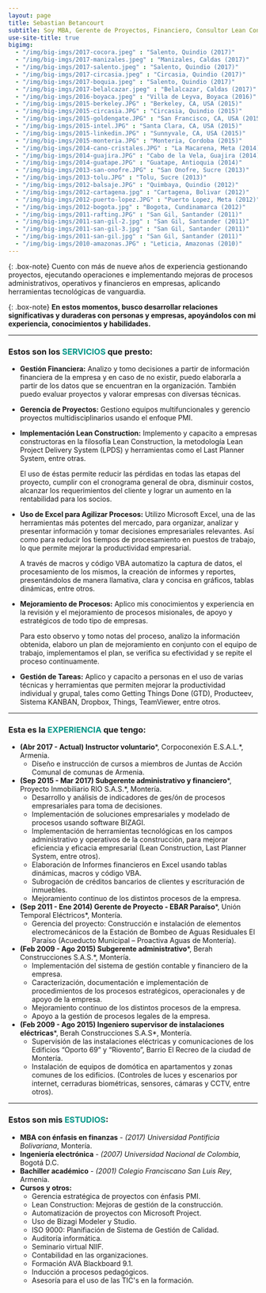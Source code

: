 ```yaml
---
layout: page
title: Sebastian Betancourt
subtitle: Soy MBA, Gerente de Proyectos, Financiero, Consultor Lean Construction, Experto en Excel, Ingeniero Electrónico, Programador, Viajero y ...
use-site-title: true
bigimg:
  - "/img/big-imgs/2017-cocora.jpeg" : "Salento, Quindio (2017)"
  - "/img/big-imgs/2017-manizales.jpeg" : "Manizales, Caldas (2017)"
  - "/img/big-imgs/2017-salento.jpeg" : "Salento, Quindio (2017)"
  - "/img/big-imgs/2017-circasia.jpeg" : "Circasia, Quindio (2017)"
  - "/img/big-imgs/2017-boquia.jpeg" : "Salento, Quindio (2017)"
  - "/img/big-imgs/2017-belalcazar.jpeg" : "Belalcazar, Caldas (2017)"
  - "/img/big-imgs/2016-boyaca.jpeg" : "Villa de Leyva, Boyaca (2016)"
  - "/img/big-imgs/2015-berkeley.JPG" : "Berkeley, CA, USA (2015)"
  - "/img/big-imgs/2015-circasia.JPG" : "Circasia, Quindio (2015)"
  - "/img/big-imgs/2015-goldengate.JPG" : "San Francisco, CA, USA (2015)"
  - "/img/big-imgs/2015-intel.JPG" : "Santa Clara, CA, USA (2015)"
  - "/img/big-imgs/2015-linkedin.JPG" : "Sunnyvale, CA, USA (2015)"
  - "/img/big-imgs/2015-monteria.JPG" : "Monteria, Cordoba (2015)"
  - "/img/big-imgs/2014-cano-cristales.JPG" : "La Macarena, Meta (2014)"
  - "/img/big-imgs/2014-guajira.JPG" : "Cabo de la Vela, Guajira (2014)"
  - "/img/big-imgs/2014-guatape.JPG" : "Guatape, Antioquia (2014)"
  - "/img/big-imgs/2013-san-onofre.JPG" : "San Onofre, Sucre (2013)"
  - "/img/big-imgs/2013-tolu.JPG" : "Tolu, Sucre (2013)"
  - "/img/big-imgs/2012-balsaje.JPG" : "Quimbaya, Quindio (2012)"
  - "/img/big-imgs/2012-cartagena.jpg" : "Cartagena, Bolivar (2012)"
  - "/img/big-imgs/2012-puerto-lopez.JPG" : "Puerto Lopez, Meta (2012)"
  - "/img/big-imgs/2012-bogota.jpg" : "Bogota, Cundinamarca (2012)"
  - "/img/big-imgs/2011-rafting.JPG" : "San Gil, Santander (2011)"
  - "/img/big-imgs/2011-san-gil-2.jpg" : "San Gil, Santander (2011)"
  - "/img/big-imgs/2011-san-gil-3.jpg" : "San Gil, Santander (2011)"
  - "/img/big-imgs/2011-san-gil.jpg" : "San Gil, Santander (2011)"
  - "/img/big-imgs/2010-amazonas.JPG" : "Leticia, Amazonas (2010)"
---
```


{: .box-note}
Cuento con más de nueve años de experiencia gestionando proyectos, ejecutando operaciones e implementando mejoras de procesos administrativos, operativos y financieros en empresas, aplicando herramientas tecnológicas de vanguardia.  

{: .box-note}
**En estos momentos, busco desarrollar relaciones significativas y duraderas con personas y empresas, apoyándolos con mi experiencia, conocimientos y habilidades.**  

---

### Estos son los <span style="color: #009688">SERVICIOS</span> que presto:  

* **Gestión Financiera:** Analizo y tomo decisiones a partir de información financiera de la empresa y en caso de no existir, puedo elaborarla a partir de los datos que se encuentran en la organización. También puedo evaluar proyectos y valorar empresas con diversas técnicas.  

* **Gerencia de Proyectos:** Gestiono equipos multifuncionales y gerencio proyectos multidisciplinarios usando el enfoque PMI.  

* **Implementación Lean Construction:** Implemento y capacito a empresas constructoras en la filosofía Lean Construction, la metodología Lean Project Delivery System (LPDS) y herramientas como el Last Planner System, entre otras.  

   El uso de éstas permite reducir las pérdidas en todas las etapas del proyecto, cumplir con el cronograma general de obra, disminuir costos, alcanzar los requerimientos del cliente y lograr un aumento en la rentabilidad para los socios.  

* **Uso de Excel para Agilizar Procesos:** Utilizo Microsoft Excel, una de las herramientas más potentes del mercado, para organizar, analizar y presentar información y tomar decisiones empresariales relevantes. Así como para reducir los tiempos de procesamiento en puestos de trabajo, lo que permite mejorar la productividad empresarial.  

   A través de macros y código VBA automatizo la captura de datos, el procesamiento de los mismos, la creación de informes y reportes, presentándolos de manera llamativa, clara y concisa en gráficos, tablas dinámicas, entre otros.  

* **Mejoramiento de Procesos:** Aplico mis conocimientos y experiencia en la revisión y el mejoramiento de procesos misionales, de apoyo y estratégicos de todo tipo de empresas.  

   Para esto observo y tomo notas del proceso, analizo la información obtenida, elaboro un plan de mejoramiento en conjunto con el equipo de trabajo, implementamos el plan, se verifica su efectividad y se repite el proceso continuamente.  

* **Gestión de Tareas:** Aplico y capacito a personas en el uso de varias técnicas y herramientas que permiten mejorar la productividad individual y grupal, tales como Getting Things Done (GTD), Producteev, Sistema KANBAN, Dropbox, Things, TeamViewer, entre otros.

---

### Esta es la <span style="color: #009688">EXPERIENCIA</span> que tengo:  


* **(Abr 2017 - Actual) Instructor voluntario***, Corpoconexión E.S.A.L.*, Armenia.  
  - Diseño e instrucción de cursos a miembros de Juntas de Acción Comunal de comunas de Armenia.  
* **(Sep 2015 - Mar 2017) Subgerente administrativo y financiero***, Proyecto Inmobiliario RIO S.A.S.*, Montería.  
  - Desarrollo y análisis de indicadores de ges/ón de procesos empresariales para toma de decisiones.  
  - Implementación de soluciones empresariales y modelado de procesos usando software BIZAGI.  
  - Implementación de herramientas tecnológicas en los campos administrativo y operativos de la construcción, para mejorar eficiencia y eficacia empresarial (Lean Construction, Last Planner System, entre otros).  
  - Elaboración de Informes financieros en Excel usando tablas dinámicas, macros y código VBA.  
  - Subrogación de créditos bancarios de clientes y escrituración de inmuebles.  
  - Mejoramiento continuo de los distintos procesos de la empresa.
* **(Sep 2011 - Ene 2014) Gerente de Proyecto - EBAR Paraíso***, Unión Temporal Eléctricos*, Montería.  
  - Gerencia del proyecto: Construcción e instalación de elementos electromecánicos de la Estación de Bombeo de Aguas Residuales El Paraíso (Acueducto Municipal – Proactiva Aguas de Montería).  
* **(Feb 2009 - Ago 2015) Subgerente administrativo***, Berah Construcciones S.A.S.*, Montería.  
  - Implementación del sistema de gestión contable y financiero de la empresa.  
  - Caracterización, documentación e implementación de procedimientos de los procesos estratégicos, operacionales y de apoyo de la empresa.  
  - Mejoramiento continuo de los distintos procesos de la empresa.  
  - Apoyo a la gestión de procesos legales de la empresa.  
* **(Feb 2009 - Ago 2015) Ingeniero supervisor de instalaciones eléctricas***, Berah Construcciones S.A.S*, Montería.  
  - Supervisión de las instalaciones eléctricas y comunicaciones de los Edificios “Oporto 69” y “Riovento”, Barrio El Recreo de la ciudad de Montería.  
  - Instalación de equipos de domótica en apartamentos y zonas comunes de los edificios. (Controles de luces y escenarios por internet, cerraduras biométricas, sensores, cámaras y CCTV, entre otros).  

---

### Estos son mis <span style="color: #009688">ESTUDIOS</span>:  

* **MBA con énfasis en finanzas** - *(2017) Universidad Pontificia Bolivariana*, Montería.  
* **Ingeniería electrónica** - *(2007) Universidad Nacional de Colombia*, Bogotá D.C.  
* **Bachiller académico** - *(2001) Colegio Franciscano San Luis Rey*, Armenia.  
* **Cursos y otros:**  
  * Gerencia estratégica de proyectos con énfasis PMI.  
  * Lean Construction: Mejoras de gestión de la construcción.  
  * Automatización de proyectos con Microsoft Project.  
  * Uso de Bizagi Modeler y Studio.  
  * ISO 9000: Planifiación de Sistema de Gestión de Calidad.  
  * Auditoría informática.  
  * Seminario virtual NIIF.  
  * Contabilidad en las organizaciones.  
  * Formación AVA Blackboard 9.1.  
  * Inducción a procesos pedagógicos.  
  * Asesoría para el uso de las TIC's en la formación.  
